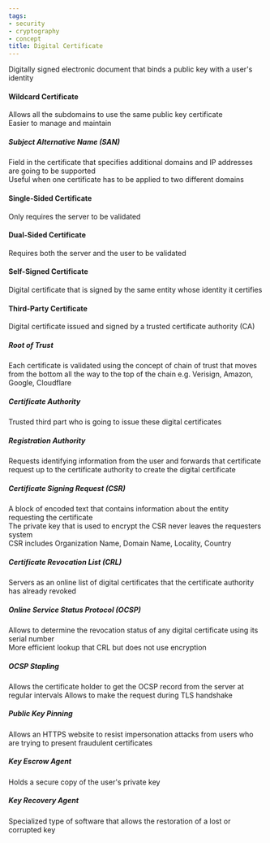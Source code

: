 ```yaml
---
tags:
- security
- cryptography
- concept
title: Digital Certificate
---
```


Digitally signed electronic document that binds a public key with a user's identity

#### Wildcard Certificate
Allows all the subdomains to use the same public key certificate  
Easier to manage and maintain

##### Subject Alternative Name (SAN)
Field in the certificate that specifies additional domains and IP addresses are going to be supported  
Useful when one certificate has to be applied to two different domains

#### Single-Sided Certificate
Only requires the server to be validated

#### Dual-Sided Certificate
Requires both the server and the user to be validated

#### Self-Signed Certificate
Digital certificate that is signed by the same entity whose identity it certifies

#### Third-Party Certificate
Digital certificate issued and signed by a trusted certificate authority (CA)

##### Root of Trust
Each certificate is validated using the concept of chain of trust that moves from the bottom all the way to the top of the chain
e.g. Verisign, Amazon, Google, Cloudflare

##### Certificate Authority
Trusted third part who is going to issue these digital certificates

##### Registration Authority
Requests identifying information from the user and forwards that certificate request up to the certificate authority to create the digital certificate

##### Certificate Signing Request (CSR)
A block of encoded text that contains information about the entity requesting the certificate  
The private key that is used to encrypt the CSR never leaves the requesters system  
CSR includes Organization Name, Domain Name, Locality, Country

##### Certificate Revocation List (CRL)
Servers as an online list of digital certificates that the certificate authority has already revoked

##### Online Service Status Protocol (OCSP)
Allows to determine the revocation status of any digital certificate using its serial number  
More efficient lookup that CRL but does not use encryption

##### OCSP Stapling
Allows the certificate holder to get the OCSP record from the server at regular intervals
Allows to make the request during TLS handshake

##### Public Key Pinning
Allows an HTTPS website to resist impersonation attacks from users who are trying to present fraudulent certificates

##### Key Escrow Agent
Holds a secure copy of the user's private key

##### Key Recovery Agent
Specialized type of software that allows the restoration of a lost or corrupted key